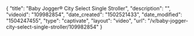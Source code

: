 {
    "title": "Baby Jogger&reg; City Select Single Stroller",
    "description": "",
    "videoid": "109982854",
    "date_created": "1502521433",
    "date_modified": "1504247455",
    "type": "captivate",
    "layout": "video",
    "url": "\/v\/baby-jogger-city-select-single-stroller\/109982854"
}